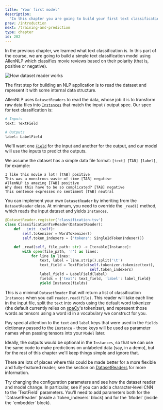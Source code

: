 ```yaml
---
title: 'Your first model'
description:
  "In this chapter you are going to build your first text classification model using AllenNLP."
prev: /introduction
next: /training-and-prediction
type: chapter
id: 202
---
```


<textblock>

In the previous chapter, we learned what text classification is. In this part of the course, we are going to build a simple text classification model using AllenNLP which classifies movie reviews based on their polarity (that is, positive or negative). 

</textblock>

<exercise id="1" title="Reading data">

<img src="/your-first-model/dataset-reader.svg" alt="How dataset reader works" />

The first step for building an NLP application is to read the dataset and represent it with some internal data structure. 

AllenNLP uses `DatasetReaders` to read the data, whose job it is to transform raw data files into [`Instances`](/reading-textual-data) that match the input / output spec. Our spec for text classification is:

```python
# Inputs
text: TextField

# Outputs
label: LabelField
```

We'll want one [`Field`](/reading-textual-data) for the input and another for the output, and our model will use the inputs to predict the outputs.

We assume the dataset has a simple data file format:
`[text] [TAB] [label]`, for example:

```
I like this movie a lot! [TAB] positive
This was a monstrous waste of time [TAB] negative
AllenNLP is amazing [TAB] positive
Why does this have to be so complicated? [TAB] negative
This sentence expresses no sentiment [TAB] neutral
```

</exercise>

<exercise id="2" title="Make a DatasetReader">

You can implement your own `DatasetReader` by inheriting from the `DatasetReader` class. At minimum, you need to override the `_read()` method, which reads the input dataset and yields `Instances`.

```python
@DatasetReader.register('classification-tsv')
class ClassificationTsvReader(DatasetReader):
    def __init__(self):
        self.tokenizer = WordTokenizer()
        self.token_indexers = {'tokens': SingleIdTokenIndexer()}

    def _read(self, file_path: str) -> Iterable[Instance]:
        with open(file_path, 'r') as lines:
            for line in lines:
                text, label = line.strip().split('\t')
                text_field = TextField(self.tokenizer.tokenize(text),
                                       self.token_indexers)
                label_field = LabelField(label)
                fields = {'text': text_field, 'label': label_field}
                yield Instance(fields)
```

This is a minimal `DatasetReader` that will return a list of classification `Instances` when you call `reader.read(file)`.  This reader will take each line in the input file, split the `text` into words using the default word tokenizer (the default currently relies on [spaCy](https://spacy.io/)'s tokenizer), and represent those words as tensors using a word id in a vocabulary we construct for you.

Pay special attention to the `text` and `label` keys that were used in the `fields` dictionary passed to the `Instance` - these keys will be used as parameter names when passing tensors into your `Model` later.

Ideally, the outputs would be optional in the `Instances`, so that we can use the same code to make predictions on unlabeled data (say, in a demo), but for the rest of this chapter we'll keep things simple and ignore that.

There are lots of places where this could be made better for a more flexible and fully-featured reader; see the section on [DatasetReaders](/reading-textual-data) for more information.

</exercise>

<exercise id="3" title="Building your model" type="slides">

<slides source="your-first-model/building-your-model" />

</exercise>

<exercise id="4" title="Implementing the model — the constructor" type="slides">

<slides source="your-first-model/implementing-model-constructor" />

</exercise>

<exercise id="5" title="Writing a config file">

<codeblock id="your-first-model/config">
Try changing the configuration parameters and see how the dataset reader and model change.  In
particular, see if you can add a character-level CNN to the `TextField` parameters.  You'll need to
add parameters both for the `DatasetReader` (inside a `token_indexers` block) and for the
`Model` (inside the `embedder` block).
</codeblock>

</exercise>
